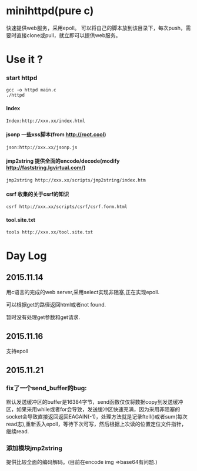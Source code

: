 # minihttpd(pure c)
快速提供web服务，采用epoll。
可以将自己的脚本放到该目录下，每次push，需要时直接clone或pull，就立即可以提供web服务。

# Use it ?

### start httpd
```
gcc -o httpd main.c
./httpd
```

#### Index
```
Index:http://xxx.xx/index.html
```

#### jsonp 一些xss脚本(from http://root.cool)
```
json:http://xxx.xx/jsonp.js
```

#### jmp2string 提供全面的encode/decode(modify http://faststring.lgvirtual.com/)
```
jmp2string http://xxx.xx/scripts/jmp2string/index.htm
```

#### csrf 收集的关于csrf的知识
```
csrf http://xxx.xx/scripts/csrf/csrf.form.html
```
#### tool.site.txt
```
tools http://xxx.xx/tool.site.txt
```

# Day Log
## 2015.11.14
用c语言的完成的web server,采用select实现非阻塞,正在实现epoll.

可以根据get的路径返回html或者not found.

暂时没有处理get参数和get请求.

## 2015.11.16
支持epoll

## 2015.11.21
### fix了一个send_buffer的bug:
默认发送缓冲区的buffer是16384字节，send函数仅仅将数据copy到发送缓冲区，如果采用while或者for会导致，发送缓冲区快速充满，因为采用非阻塞的socket会导致直接返回返回EAGAIN(-1)，处理方法就是记录ftell()或者sum(每次read志),重新丢入epoll，等待下次可写，然后根据上次读的位置定位文件指针，继续read.

### 添加模块jmp2string
提供比较全面的编码解码。(目前在encode img =>base64有问题.)
